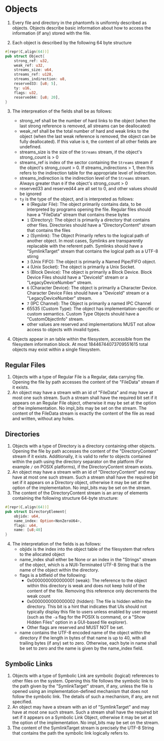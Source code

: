 # Objects 

1. Every file and directory in the phantomfs is uniformly described as objects. Objects describe basic information about how to access the information (if any) stored with the file.

2. Each object is described by the following 64 byte structure
```rust
#[repr(C,align(64))]
pub struct Object{
    strong_ref: u32,
    weak_ref: u32, 
    streams_size: u64,
    streams_ref: u128,
    streams_indirection: u8,
    reserved33: [u8; 5],
    ty: u16,
    flags: u32,
    reserved44: [u8; 20],
}
```

3. The interpreation of the fields shall be as follows:
    - strong_ref shall be the number of hard links to the object (when the last strong reference is removed, all streams can be deallocated)
    - weak_ref shall be the total number of hard and weak links to the object (when the last weak reference is removed, the object can be fully deallocated). If this value is `0`, the content of all other fields are undefined.
    - streams_size is the size of the `Streams` stream, if the object's strong_count is > 0
    - streams_ref is index of the sector containing the `Streams` stream if the object's strong_count > 0. If streams_indirections > 1, then this refers to the indirection table for the appropriate level of indirection.
    - streams_indirection is the indirection level of the `Streams` stream. Always greater than `0` if the object's strong_count > 0 
    - reserved33 and reserved44 are all set to 0, and other values should be ignored
    - `ty` is the type of the object, and is interpreted as follows:
        - `0` (Regular File): The object primarily contains data, to be interpreted by programs opening the file. Regular files should have a "FileData" stream that contains these bytes
        - `1` (Directory): The object is primarily a directory that contains other files. Directories should have a "DirectoryContent" stream that contains the files
        - `2` (Symlink): The Object Primarily refers to the logical path of another object. In most cases, Symlinks are transparently replacable with the referent path. Symlinks should have a "SymlinkTarget" stream that contains the logical path as a UTF-8 stirng
        - `3` (Unix FIFO): The object is primarily a Named Pipe/FIFO object. 
        - `4` (Unix Socket): The object is primarily a Unix Socket. 
        - `5` (Block Device): The object is primarily a Block Device. Block Device Files should have a "DeviceId" stream or a "LegacyDeviceNumber" stream.
        - `6` (Character Device): The object is primarily a Character Device. Character Device Files should have a "DeviceId" stream or a "LegacyDeviceNumber" stream.
        - `7` (IPC Channel): The Object is primarily a named IPC Channel
        - 65535 (Custom Type): The object has implementation-specific or custom semantics. Custom Type Objects should have a "CustomObjectInfo" stream.
        - other values are reserved and implementations MUST not allow access to objects with invalid types. 

4. Objects appear in an table within the filesystem, accessible from the filesystem information block. At most 18446744073709551615 total objects may exist within a single filesystem.

## Regular Files

1. Objects with a type of Regular File is a Regular, data carrying file. Opening the file by path accesses the content of the "FileData" stream if it exists.
2. An object may have a stream with an id of "FileData" and may have at most one such stream. Such a stream shall have the required bit set if it appears on an Regular File object, otherwise it may be set at the option of the implementation. No impl_bits may be set on the stream. The content of the FileData stream is exactly the content of the file as read and written, without any holes.

## Directories

1. Objects with a type of Directory is a directory containing other objects. Opening the file by path accesses the content of the "DirectoryContent" stream if it exists. Additionally, it is valid to refer to objects contained within the path using the directory separator on the platform (For example `/` on POSIX platforms), if the DirectoryContent stream exists.
2. An object may have a stream with an id of "DirectoryContent" and may have at most one such stream. Such a stream shall have the required bit set if it appears on a Directory object, otherwise it may be set at the option of the implementaiton. No impl_bits may be set on the stream. 
3. The content of the DirectoryContent stream is an array of elements containing the following structure 64-byte structure:
```rust
#[repr(C,align(64))]
pub struct DirectoryElement{
    objidx: u64,
    name_index: Option<NonZeroU64>,
    flags: u64,
    name: [u8;40]
}
```

4. The interpretation of the fields is as follows:
    - objidx is the index into the object table of the filesystem that refers to the allocated object
    - name_index shall either be None or an index in the "Strings" stream of the object, which is a NUll-Terminated UTF-8 String that is the name of the object within the directory. 
    - flags is a bitfield of the following:
        - 0x0000000000000001 (weak): The reference to the object within this directory is weak and does not keep hold of the content of the file. Removing this reference only decrements the weak count
        - 0x0000000000000002 (hidden): The file is hidden within the directory. This bit is a hint that indicates that UIs should not typically display this file to users unless enabled by user request (such as the `-a` flag for the POSIX ls command, or a "Show Hidden Files" option in a GUI-based file explorer).
        - Other flags are reserved and MUST NOT be set.
    - name contains the UTF-8 encoded name of the object within the directory if the length in bytes of that name is up to 40, with all trailing bytes (if any) set to zero. Otherwise, each byte in name shall be set to zero and the name is given by the name_index field.

## Symbolic Links

1. Objects with a type of Symbolic Link are symbolic (logical) references to other files on the system. Opening this file follows the symbolic link to the path given by the "SymlinkTarget" stream, if any, unless the file is opened using an implementation-defined mechanism that does not follow the symbolic link. The details of such a mechanism, if any, are not specified.
2. An object may have a stream with an id of "SymlinkTarget" and may have at most one such stream. Such a stream shall have the required bit set if it appears on a Symbolic Link Object, otherwise it may be set at the option of the implementation. No impl_bits may be set on the stream.
3. The content of the SymlinkTarget stream is precisely the UTF-8 String that contains the path the symbolic link logically refers to. 